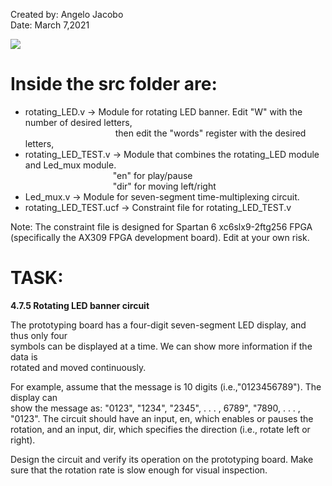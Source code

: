 Created by: Angelo Jacobo  
Date: March 7,2021  

[![](https://user-images.githubusercontent.com/87559347/126058938-c0774499-ca61-495f-80a4-334ff8c6d97f.png)](https://youtu.be/SsllM09WXK8)


# Inside the src folder are:  
* rotating_LED.v -> Module for rotating LED banner. Edit "W" with the number of desired letters,  
&emsp;&emsp;&emsp;&emsp;&emsp;&emsp;&emsp;&emsp;&emsp;&emsp; then edit the "words" register with the desired letters,  
* rotating_LED_TEST.v -> Module that combines the rotating_LED module and Led_mux module.  
&emsp;&emsp;&emsp;&emsp;&emsp;&emsp;&emsp;&emsp;&emsp;&emsp;"en" for play/pause  
&emsp;&emsp;&emsp;&emsp;&emsp;&emsp;&emsp;&emsp;&emsp;&emsp;"dir" for moving left/right  
* Led_mux.v -> Module for seven-segment time-multiplexing circuit.  
* rotating_LED_TEST.ucf -> Constraint file for rotating_LED_TEST.v  

Note: The constraint file is designed for Spartan 6 xc6slx9-2ftg256 FPGA (specifically the AX309 FPGA development board). Edit at your own risk.  

# TASK:   
**4.7.5 Rotating LED banner circuit**  

The prototyping board has a four-digit seven-segment LED display, and thus only four  
symbols can be displayed at a time. We can show more information if the data is  
rotated and moved continuously.

For example, assume that the message is 10 digits (i.e.,"0123456789"). The display can  
show the message as: "0123", "1234", "2345", . . . , 6789", "7890, . . . , "0123".
The circuit should have an  input, en, which enables or pauses the rotation, and an 
input, dir, which specifies the direction (i.e., rotate left or right).  

Design the circuit and verify its operation on the prototyping board. Make sure that
the rotation rate is slow enough for visual inspection.
